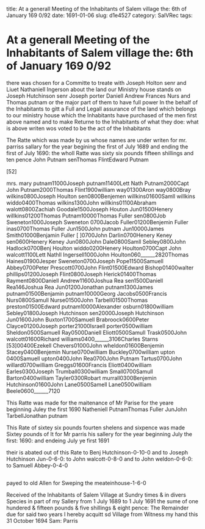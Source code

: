 title: At a generall Meeting of the Inhabitants of Salem village the: 6th of January 169 0/92
date: 1691-01-06
slug: d1e4527
category: SalVRec
tags: 


<div markdown class="doc" id="d1e4527">


# At a generall Meeting of the Inhabitants of Salem village the: 6th of January 169 0/92 

there was chosen for a Committe to treate with Joseph Holton senr and Liuet Nathaniell Ingerson about the land our Ministry house stands on Joseph Hutchinson senr Joseph porter Daniell Andrew Frances Nurs and Thomas putnam or the major part of them to have full power In the behalf of the Inhabitants to gitt a Full and Legall assurance of the land which belongs to our ministry house which the Inhabitants have purchased of the men first above named and to make Returne to the Inhabitants of what they doe: what is above writen wos voted to be the act of the Inhabitants

The Ratte which was made by us whose names are under writen for mr. parriss sallary for the year begining the first of July 1689 and ending the first of July 1690: the wholl Ratte was sixty six pounds fifteen shillings and ten pence John Putnam senThomas FlintEdward Putnam

[52]

mrs. mary putnam11000Joseph putnam11400Lett Nath Putnam2000Capt John Putnam2000Thomas Flint1900william way01300Aron way0800Bray wilkins0800Joseph Houlton sen0800Benjemen willkins01600Samll willkins widdo0400Thomas wilkins1300John willkins01100Abraham walott0800Zachiah Goodale1500Joseph Houton Jun01500Henery willkins01200Thomas Putnam10000Thomas Fuller sen0800Job Sweneton1000Joseph Sweneton 0700Jacob Fuller01200Benjemin Fuller inas0700Thomas Fuller Jun1500John putnam Jun10000James Smith01000Benjamin Fuller [ ]0700John Darlin0700Henery Keney sen0600Henery Keney Jun0800John Dale0800Samll Sebley0800John Hadlock0700Benj Houlton widdo0200Henery Houlton0700Capt John walcott1100Lett Nathll Ingersell1000John Houlton060______2820Thomas Haines01900Jesper Sweneton0700Joseph Pope11500Samuell Abbey0700Peter Prescott0700John Flint01500Edward Bishop01400walter phillips01200Joseph Flint0800Joseph Herick01400Thomas Rayment0800Daniell Andrew11600Joshua Rea sen1500Daniell Rea146Joshua Rea Jun01200Jonathan putnam1300James putnam01500Benjamin putnam10000Georg Jacobs0500Francis Nurs0800Samull Nurse01500John Tarbell01500Thomas preston01500Edward putnam10000Alexander osburn01800william Sebley01800Joseph Hutchinson sen20000Joseph Hutchinson Jun01600John Buxton1700Samuell Brabroock0600Peter Clayce01200Joseph porter21000Israell porter0500william Sheldon0500Samuell Ray0500Daniell Eliott0500Samull Trask0500John walcott01600Richard williams0400______3106Charles Starns [53]00400Ezekell Chevers01000John wheldon01600Benjemin Stacey0400Benjemin Nurse0700william Buckley0700william upton 0400Samuell upton0400John Rea0700John Putnam Tartus0700John willard0700william Greggs01600Francis Eliott0400william Earles0300Joseph Trumball0300william Small0700Samull Barton0400william Tayler0300Robart murrall0300Benjemin Hutchinson01600John Lane0500Samell Lane0500william Beele0600______7120

This Ratte was made for the maitenance of Mr Parise for the yeare beginning Juley the first 1690 Natheniell PutnamThomas Fuller JunJohn TarbellJonathan putnam

This Rate of sixtey six pounds fourten shelens and sixpence was made Sixtey pounds of It for Mr parris his sallery for the year beginning July the first: 1690: and endeing July ye first 1691

their is abated out of this Rate to Benj Hutchinson-0-10-0 and to Joseph Hutchinson Jun-0-6-0: to John walcott-0-8-0 and to John weldon-0-6-0: to Samuell Abbey-0-4-0

## 

payed to old Allen for Sweping the meateinhouse-1-6-0

Received of the Inhabitants of Salem Village at Sundry times & in divers Species in part of my Sallery from 1 July 1689 to 1 July 1691 the sume of one hundered & fifteen pounds & five shillings & eight pence: The Remainder due for said two years I hereby acquitt sd Village from Witness my hand this 31 October 1694 Sam: Parris
</div>